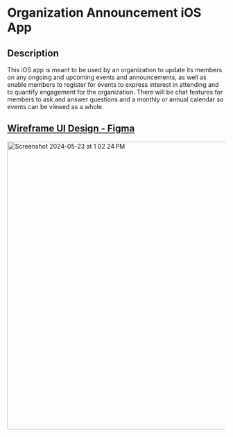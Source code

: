 # Organization Announcement iOS App
<h2>Description</h2>
<p>This iOS app is meant to be used by an organization to update its members on any ongoing and upcoming events and announcements, as well as enable members to register for events to express interest in attending and to quantify engagement for the organization. There will be chat features for members to ask and answer questions and a monthly or annual calendar so events can be viewed as a whole.</p>
<h2><u>Wireframe UI Design - Figma</u></h2>
<img width="663" alt="Screenshot 2024-05-23 at 1 02 24 PM" src="https://github.com/iamaseda/Group-Announcement-App-iOS/assets/75149107/96102185-19c7-4343-a4c6-7c489c5f0c2e">
